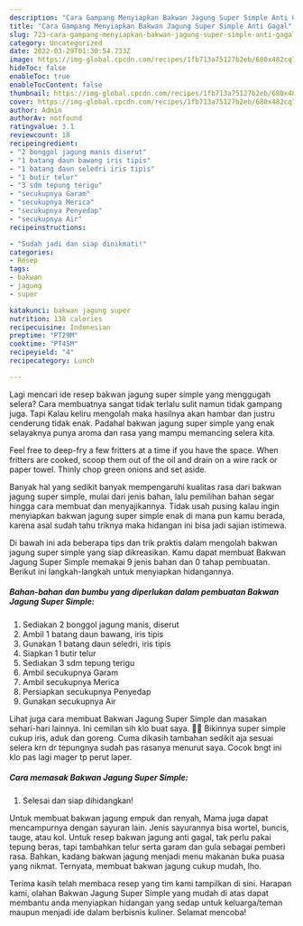 ```yaml
---
description: "Cara Gampang Menyiapkan Bakwan Jagung Super Simple Anti Gagal"
title: "Cara Gampang Menyiapkan Bakwan Jagung Super Simple Anti Gagal"
slug: 723-cara-gampang-menyiapkan-bakwan-jagung-super-simple-anti-gagal
category: Uncategorized
date: 2022-03-29T01:30:54.733Z
image: https://img-global.cpcdn.com/recipes/1fb713a75127b2eb/680x482cq70/bakwan-jagung-super-simple-foto-resep-utama.jpg
hideToc: false
enableToc: true
enableTocContent: false
thumbnail: https://img-global.cpcdn.com/recipes/1fb713a75127b2eb/680x482cq70/bakwan-jagung-super-simple-foto-resep-utama.jpg
cover: https://img-global.cpcdn.com/recipes/1fb713a75127b2eb/680x482cq70/bakwan-jagung-super-simple-foto-resep-utama.jpg
author: Admin
authorAv: notfound
ratingvalue: 3.1
reviewcount: 18
recipeingredient:
- "2 bonggol jagung manis diserut"
- "1 batang daun bawang iris tipis"
- "1 batang daun seledri iris tipis"
- "1 butir telur"
- "3 sdm tepung terigu"
- "secukupnya Garam"
- "secukupnya Merica"
- "secukupnya Penyedap"
- "secukupnya Air"
recipeinstructions:

- "Sudah jadi dan siap dinikmati!"
categories:
- Resep
tags:
- bakwan
- jagung
- super

katakunci: bakwan jagung super 
nutrition: 138 calories
recipecuisine: Indonesian
preptime: "PT29M"
cooktime: "PT45M"
recipeyield: "4"
recipecategory: Lunch

---
```



Lagi mencari ide resep bakwan jagung super simple yang menggugah selera? Cara membuatnya sangat tidak terlalu sulit namun tidak gampang juga. Tapi Kalau keliru mengolah maka hasilnya akan hambar dan justru cenderung tidak enak. Padahal bakwan jagung super simple yang enak selayaknya punya aroma dan rasa yang mampu memancing selera kita.


Feel free to deep-fry a few fritters at a time if you have the space. When fritters are cooked, scoop them out of the oil and drain on a wire rack or paper towel. Thinly chop green onions and set aside.

Banyak hal yang sedikit banyak mempengaruhi kualitas rasa dari bakwan jagung super simple, mulai dari jenis bahan, lalu pemilihan bahan segar hingga cara membuat dan menyajikannya. Tidak usah pusing kalau ingin menyiapkan bakwan jagung super simple enak di mana pun kamu berada, karena asal sudah tahu triknya maka hidangan ini bisa jadi sajian istimewa.


Di bawah ini ada beberapa tips dan trik praktis dalam mengolah bakwan jagung super simple yang siap dikreasikan. Kamu dapat membuat Bakwan Jagung Super Simple memakai 9 jenis bahan dan 0 tahap pembuatan. Berikut ini langkah-langkah untuk menyiapkan hidangannya.

<!--inarticleads1-->

##### Bahan-bahan dan bumbu yang diperlukan dalam pembuatan Bakwan Jagung Super Simple:

1. Sediakan 2 bonggol jagung manis, diserut
1. Ambil 1 batang daun bawang, iris tipis
1. Gunakan 1 batang daun seledri, iris tipis
1. Siapkan 1 butir telur
1. Sediakan 3 sdm tepung terigu
1. Ambil secukupnya Garam
1. Ambil secukupnya Merica
1. Persiapkan secukupnya Penyedap
1. Gunakan secukupnya Air


Lihat juga cara membuat Bakwan Jagung Super Simple dan masakan sehari-hari lainnya. Ini cemilan sih klo buat saya. 🤭🤭 Bikinnya super simple cukup iris, aduk dan goreng. Cuma dikasih tambahan sedikit aja sesuai selera krn dr tepungnya sudah pas rasanya menurut saya. Cocok bngt ini klo pas lagi mager tp perut laper. 

<!--inarticleads2-->

##### Cara memasak Bakwan Jagung Super Simple:


1. Selesai dan siap dihidangkan!

Untuk membuat bakwan jagung empuk dan renyah, Mama juga dapat mencampurnya dengan sayuran lain. Jenis sayurannya bisa wortel, buncis, tauge, atau kol. Untuk resep bakwan jagung anti gagal, tak perlu pakai tepung beras, tapi tambahkan telur serta garam dan gula sebagai pemberi rasa. Bahkan, kadang bakwan jagung menjadi menu makanan buka puasa yang nikmat. Ternyata, membuat bakwan jagung cukup mudah, lho. 

Terima kasih telah membaca resep yang tim kami tampilkan di sini. Harapan kami, olahan Bakwan Jagung Super Simple yang mudah di atas dapat membantu anda menyiapkan hidangan yang sedap untuk keluarga/teman maupun menjadi ide dalam berbisnis kuliner. Selamat mencoba!
